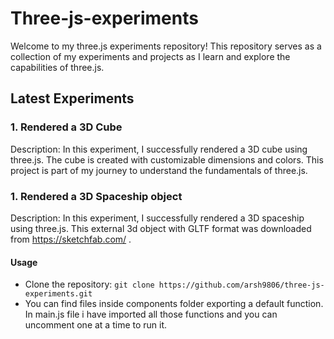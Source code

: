 # Three-js-experiments

Welcome to my three.js experiments repository! This repository serves as a collection of my experiments and projects as I learn and explore the capabilities of three.js.

## Latest Experiments

### 1. Rendered a 3D Cube

Description: In this experiment, I successfully rendered a 3D cube using three.js. The cube is created with customizable dimensions and colors. This project is part of my journey to understand the fundamentals of three.js.

### 1. Rendered a 3D Spaceship object

Description: In this experiment, I successfully rendered a 3D spaceship using three.js. This external 3d object with GLTF format was downloaded from https://sketchfab.com/ .

#### Usage
- Clone the repository: `git clone https://github.com/arsh9806/three-js-experiments.git`
- You can find files inside components folder exporting a default function. In main.js file i have imported all those functions and you can uncomment one at a time to run it.